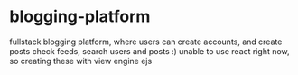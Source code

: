 # blogging-platform

fullstack blogging platform, where users can create accounts, and create posts check feeds, search users and posts :)
unable to use react right now, so creating these with view engine ejs
